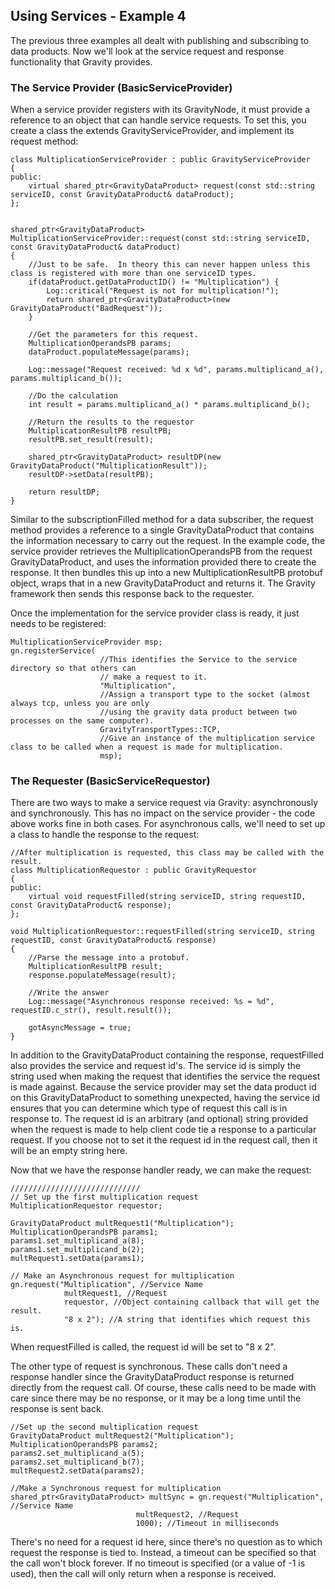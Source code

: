 ## Using Services - Example 4 ##

The previous three examples all dealt with publishing and subscribing to data products.  Now we'll look at the service request and response functionality that Gravity provides.

### The Service Provider (BasicServiceProvider) ###

When a service provider registers with its GravityNode, it must provide a reference to an object that can handle service requests.  To set this, you create a class the extends GravityServiceProvider, and implement its request method:

	class MultiplicationServiceProvider : public GravityServiceProvider
	{
	public:
		virtual shared_ptr<GravityDataProduct> request(const std::string serviceID, const GravityDataProduct& dataProduct);
	};
	
	
	shared_ptr<GravityDataProduct> MultiplicationServiceProvider::request(const std::string serviceID, const GravityDataProduct& dataProduct)
	{
		//Just to be safe.  In theory this can never happen unless this class is registered with more than one serviceID types.  
		if(dataProduct.getDataProductID() != "Multiplication") {
			Log::critical("Request is not for multiplication!");
			return shared_ptr<GravityDataProduct>(new GravityDataProduct("BadRequest"));
		}
	
		//Get the parameters for this request.  
		MultiplicationOperandsPB params;
		dataProduct.populateMessage(params);
	
		Log::message("Request received: %d x %d", params.multiplicand_a(), params.multiplicand_b());
		
		//Do the calculation
		int result = params.multiplicand_a() * params.multiplicand_b();
		
		//Return the results to the requestor
		MultiplicationResultPB resultPB;
		resultPB.set_result(result);
		
		shared_ptr<GravityDataProduct> resultDP(new GravityDataProduct("MultiplicationResult"));
		resultDP->setData(resultPB);
	
		return resultDP;
	}


Similar to the subscriptionFilled method for a data subscriber, the request method provides a reference to a single GravityDataProduct that contains the information necessary to carry out the request.  In the example code, the service provider retrieves the MultiplicationOperandsPB from the request GravityDataProduct, and uses the information provided there to create the response.  It then bundles this up into a new MultiplicationResultPB protobuf object, wraps that in a new GravityDataProduct and returns it.  The Gravity framework then sends this response back to the requester.

Once the implementation for the service provider class is ready, it just needs to be registered:

	MultiplicationServiceProvider msp;
	gn.registerService(
						//This identifies the Service to the service directory so that others can 
						// make a request to it.  
						"Multiplication", 
						//Assign a transport type to the socket (almost always tcp, unless you are only 
						//using the gravity data product between two processes on the same computer).  
						GravityTransportTypes::TCP, 
						//Give an instance of the multiplication service class to be called when a request is made for multiplication.  
						msp);


### The Requester (BasicServiceRequestor) ###

There are two ways to make a service request via Gravity: asynchronously and synchronously.  This has no impact on the service provider - the code above works fine in both cases.  For asynchronous calls, we'll need to set up a class to handle the response to the request:

	//After multiplication is requested, this class may be called with the result.  
	class MultiplicationRequestor : public GravityRequestor
	{
	public:
		virtual void requestFilled(string serviceID, string requestID, const GravityDataProduct& response);
	};
	
	void MultiplicationRequestor::requestFilled(string serviceID, string requestID, const GravityDataProduct& response)
	{
		//Parse the message into a protobuf.  
		MultiplicationResultPB result;
		response.populateMessage(result);
		
		//Write the answer
		Log::message("Asynchronous response received: %s = %d", requestID.c_str(), result.result());
		
		gotAsyncMessage = true;
	}


In addition to the GravityDataProduct containing the response, requestFilled also provides the service and request id's.  The service id is simply the string used when making the request that identifies the service the request is made against.  Because the service provider may set the data product id on this GravityDataProduct to something unexpected, having the service id ensures that you can determine which type of request this call is in response to.  The request id is an arbitrary (and optional) string provided when the request is made to help client code tie a response to a particular request.  If you choose not to set it the request id in the request call, then it will be an empty string here.  

Now that we have the response handler ready, we can make the request:

	/////////////////////////////
	// Set up the first multiplication request
	MultiplicationRequestor requestor;

	GravityDataProduct multRequest1("Multiplication");
	MultiplicationOperandsPB params1;
	params1.set_multiplicand_a(8);
	params1.set_multiplicand_b(2);
	multRequest1.setData(params1);
	
	// Make an Asynchronous request for multiplication
	gn.request("Multiplication", //Service Name
				multRequest1, //Request
				requestor, //Object containing callback that will get the result.
				"8 x 2"); //A string that identifies which request this is.


When requestFilled is called, the request id will be set to "8 x 2".  

The other type of request is synchronous.  These calls don't need a response handler since the GravityDataProduct response is returned directly from the request call.  Of course, these calls need to be made with care since there may be no response, or it may be a long time until the response is sent back.

	//Set up the second multiplication request
	GravityDataProduct multRequest2("Multiplication");
	MultiplicationOperandsPB params2;
	params2.set_multiplicand_a(5);
	params2.set_multiplicand_b(7);
	multRequest2.setData(params2);
	
	//Make a Synchronous request for multiplication
	shared_ptr<GravityDataProduct> multSync = gn.request("Multiplication", //Service Name
								multRequest2, //Request
								1000); //Timeout in milliseconds


There's no need for a request id here, since there's no question as to which request the response is tied to.  Instead, a timeout can be specified so that the call won't block forever.  If no timeout is specified (or a value of -1 is used), then the call will only return when a response is received.

